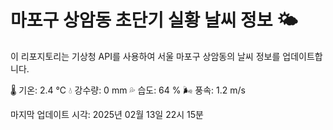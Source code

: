 
# 마포구 상암동 초단기 실황 날씨 정보 🌤️

이 리포지토리는 기상청 API를 사용하여 서울 마포구 상암동의 날씨 정보를 업데이트합니다. 

🌡️ 기온: 2.4 ℃
💧 강수량: 0 mm
💦 습도: 64 %
🌬️ 풍속: 1.2 m/s

마지막 업데이트 시각: 2025년 02월 13일 22시 15분    
